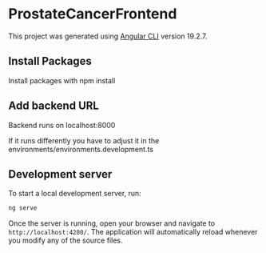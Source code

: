 # ProstateCancerFrontend

This project was generated using [Angular CLI](https://github.com/angular/angular-cli) version 19.2.7.

## Install Packages

Install packages with npm install

## Add backend URL

Backend runs on localhost:8000

If it runs differently you have to adjust it in the environments/environments.development.ts

## Development server

To start a local development server, run:

```bash
ng serve
```

Once the server is running, open your browser and navigate to `http://localhost:4200/`. The application will automatically reload whenever you modify any of the source files.